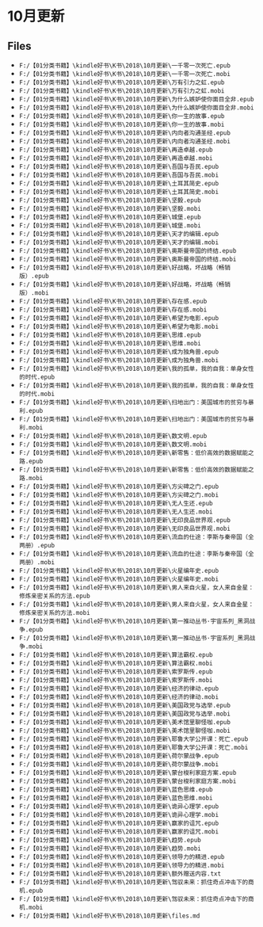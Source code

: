 # 10月更新

## Files

- `F:/【01分类书籍】\kindle好书\K书\2018\10月更新\一千零一次死亡.epub`
- `F:/【01分类书籍】\kindle好书\K书\2018\10月更新\一千零一次死亡.mobi`
- `F:/【01分类书籍】\kindle好书\K书\2018\10月更新\万有引力之虹.epub`
- `F:/【01分类书籍】\kindle好书\K书\2018\10月更新\万有引力之虹.mobi`
- `F:/【01分类书籍】\kindle好书\K书\2018\10月更新\为什么嫉妒使你面目全非.epub`
- `F:/【01分类书籍】\kindle好书\K书\2018\10月更新\为什么嫉妒使你面目全非.mobi`
- `F:/【01分类书籍】\kindle好书\K书\2018\10月更新\你一生的故事.epub`
- `F:/【01分类书籍】\kindle好书\K书\2018\10月更新\你一生的故事.mobi`
- `F:/【01分类书籍】\kindle好书\K书\2018\10月更新\内向者沟通圣经.epub`
- `F:/【01分类书籍】\kindle好书\K书\2018\10月更新\内向者沟通圣经.mobi`
- `F:/【01分类书籍】\kindle好书\K书\2018\10月更新\再造卓越.epub`
- `F:/【01分类书籍】\kindle好书\K书\2018\10月更新\再造卓越.mobi`
- `F:/【01分类书籍】\kindle好书\K书\2018\10月更新\吾国与吾民.epub`
- `F:/【01分类书籍】\kindle好书\K书\2018\10月更新\吾国与吾民.mobi`
- `F:/【01分类书籍】\kindle好书\K书\2018\10月更新\土耳其简史.epub`
- `F:/【01分类书籍】\kindle好书\K书\2018\10月更新\土耳其简史.mobi`
- `F:/【01分类书籍】\kindle好书\K书\2018\10月更新\坚毅.epub`
- `F:/【01分类书籍】\kindle好书\K书\2018\10月更新\坚毅.mobi`
- `F:/【01分类书籍】\kindle好书\K书\2018\10月更新\城堡.epub`
- `F:/【01分类书籍】\kindle好书\K书\2018\10月更新\城堡.mobi`
- `F:/【01分类书籍】\kindle好书\K书\2018\10月更新\天才的编辑.epub`
- `F:/【01分类书籍】\kindle好书\K书\2018\10月更新\天才的编辑.mobi`
- `F:/【01分类书籍】\kindle好书\K书\2018\10月更新\奥斯曼帝国的终结.epub`
- `F:/【01分类书籍】\kindle好书\K书\2018\10月更新\奥斯曼帝国的终结.mobi`
- `F:/【01分类书籍】\kindle好书\K书\2018\10月更新\好战略，坏战略（畅销版）.epub`
- `F:/【01分类书籍】\kindle好书\K书\2018\10月更新\好战略，坏战略（畅销版）.mobi`
- `F:/【01分类书籍】\kindle好书\K书\2018\10月更新\存在感.epub`
- `F:/【01分类书籍】\kindle好书\K书\2018\10月更新\存在感.mobi`
- `F:/【01分类书籍】\kindle好书\K书\2018\10月更新\希望为电影.epub`
- `F:/【01分类书籍】\kindle好书\K书\2018\10月更新\希望为电影.mobi`
- `F:/【01分类书籍】\kindle好书\K书\2018\10月更新\思维.epub`
- `F:/【01分类书籍】\kindle好书\K书\2018\10月更新\思维.mobi`
- `F:/【01分类书籍】\kindle好书\K书\2018\10月更新\成为独角兽.epub`
- `F:/【01分类书籍】\kindle好书\K书\2018\10月更新\成为独角兽.mobi`
- `F:/【01分类书籍】\kindle好书\K书\2018\10月更新\我的孤单，我的自我：单身女性的时代.epub`
- `F:/【01分类书籍】\kindle好书\K书\2018\10月更新\我的孤单，我的自我：单身女性的时代.mobi`
- `F:/【01分类书籍】\kindle好书\K书\2018\10月更新\扫地出门：美国城市的贫穷与暴利.epub`
- `F:/【01分类书籍】\kindle好书\K书\2018\10月更新\扫地出门：美国城市的贫穷与暴利.mobi`
- `F:/【01分类书籍】\kindle好书\K书\2018\10月更新\数文明.epub`
- `F:/【01分类书籍】\kindle好书\K书\2018\10月更新\数文明.mobi`
- `F:/【01分类书籍】\kindle好书\K书\2018\10月更新\新零售：低价高效的数据赋能之路.epub`
- `F:/【01分类书籍】\kindle好书\K书\2018\10月更新\新零售：低价高效的数据赋能之路.mobi`
- `F:/【01分类书籍】\kindle好书\K书\2018\10月更新\方尖碑之门.epub`
- `F:/【01分类书籍】\kindle好书\K书\2018\10月更新\方尖碑之门.mobi`
- `F:/【01分类书籍】\kindle好书\K书\2018\10月更新\无人生还.epub`
- `F:/【01分类书籍】\kindle好书\K书\2018\10月更新\无人生还.mobi`
- `F:/【01分类书籍】\kindle好书\K书\2018\10月更新\无印良品世界观.epub`
- `F:/【01分类书籍】\kindle好书\K书\2018\10月更新\无印良品世界观.mobi`
- `F:/【01分类书籍】\kindle好书\K书\2018\10月更新\流血的仕途：李斯与秦帝国（全两册）.epub`
- `F:/【01分类书籍】\kindle好书\K书\2018\10月更新\流血的仕途：李斯与秦帝国（全两册）.mobi`
- `F:/【01分类书籍】\kindle好书\K书\2018\10月更新\火星编年史.epub`
- `F:/【01分类书籍】\kindle好书\K书\2018\10月更新\火星编年史.mobi`
- `F:/【01分类书籍】\kindle好书\K书\2018\10月更新\男人来自火星，女人来自金星：修炼亲密关系的方法.epub`
- `F:/【01分类书籍】\kindle好书\K书\2018\10月更新\男人来自火星，女人来自金星：修炼亲密关系的方法.mobi`
- `F:/【01分类书籍】\kindle好书\K书\2018\10月更新\第一推动丛书·宇宙系列_黑洞战争.epub`
- `F:/【01分类书籍】\kindle好书\K书\2018\10月更新\第一推动丛书·宇宙系列_黑洞战争.mobi`
- `F:/【01分类书籍】\kindle好书\K书\2018\10月更新\算法霸权.epub`
- `F:/【01分类书籍】\kindle好书\K书\2018\10月更新\算法霸权.mobi`
- `F:/【01分类书籍】\kindle好书\K书\2018\10月更新\索罗斯传.epub`
- `F:/【01分类书籍】\kindle好书\K书\2018\10月更新\索罗斯传.mobi`
- `F:/【01分类书籍】\kindle好书\K书\2018\10月更新\经济的律动.epub`
- `F:/【01分类书籍】\kindle好书\K书\2018\10月更新\经济的律动.mobi`
- `F:/【01分类书籍】\kindle好书\K书\2018\10月更新\美国政党与选举.epub`
- `F:/【01分类书籍】\kindle好书\K书\2018\10月更新\美国政党与选举.mobi`
- `F:/【01分类书籍】\kindle好书\K书\2018\10月更新\美术馆里聊怪咖.epub`
- `F:/【01分类书籍】\kindle好书\K书\2018\10月更新\美术馆里聊怪咖.mobi`
- `F:/【01分类书籍】\kindle好书\K书\2018\10月更新\耶鲁大学公开课：死亡.epub`
- `F:/【01分类书籍】\kindle好书\K书\2018\10月更新\耶鲁大学公开课：死亡.mobi`
- `F:/【01分类书籍】\kindle好书\K书\2018\10月更新\荷尔蒙战争.epub`
- `F:/【01分类书籍】\kindle好书\K书\2018\10月更新\荷尔蒙战争.mobi`
- `F:/【01分类书籍】\kindle好书\K书\2018\10月更新\蒙台梭利家庭方案.epub`
- `F:/【01分类书籍】\kindle好书\K书\2018\10月更新\蒙台梭利家庭方案.mobi`
- `F:/【01分类书籍】\kindle好书\K书\2018\10月更新\蓝色思维.epub`
- `F:/【01分类书籍】\kindle好书\K书\2018\10月更新\蓝色思维.mobi`
- `F:/【01分类书籍】\kindle好书\K书\2018\10月更新\诡异心理学.epub`
- `F:/【01分类书籍】\kindle好书\K书\2018\10月更新\诡异心理学.mobi`
- `F:/【01分类书籍】\kindle好书\K书\2018\10月更新\赢家的诅咒.epub`
- `F:/【01分类书籍】\kindle好书\K书\2018\10月更新\赢家的诅咒.mobi`
- `F:/【01分类书籍】\kindle好书\K书\2018\10月更新\趋势.epub`
- `F:/【01分类书籍】\kindle好书\K书\2018\10月更新\趋势.mobi`
- `F:/【01分类书籍】\kindle好书\K书\2018\10月更新\领导力的精进.epub`
- `F:/【01分类书籍】\kindle好书\K书\2018\10月更新\领导力的精进.mobi`
- `F:/【01分类书籍】\kindle好书\K书\2018\10月更新\额外赠送内容.txt`
- `F:/【01分类书籍】\kindle好书\K书\2018\10月更新\驾驭未来：抓住奇点冲击下的商机.epub`
- `F:/【01分类书籍】\kindle好书\K书\2018\10月更新\驾驭未来：抓住奇点冲击下的商机.mobi`
- `F:/【01分类书籍】\kindle好书\K书\2018\10月更新\files.md`
